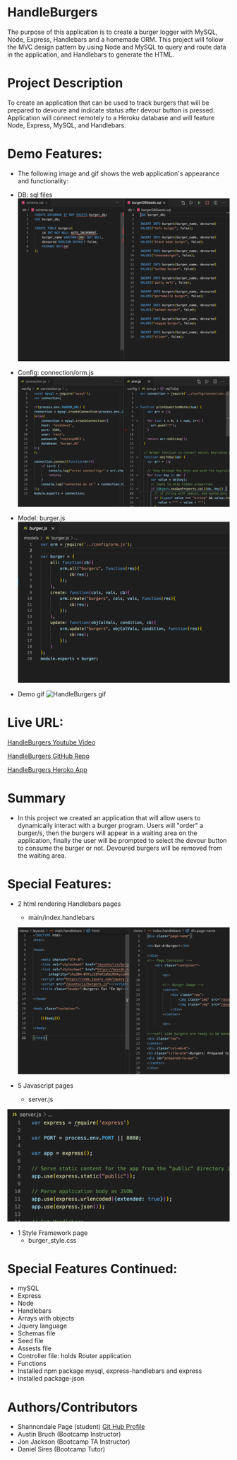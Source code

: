 # HandleBurgers

The purpose of this application is to create a burger logger with MySQL, Node, Express, Handlebars and a homemade ORM. This project will follow the MVC design pattern by using Node and MySQL to query and route data in the application, and Handlebars to generate the HTML.


# Project Description
To create an application that can be used to track burgers that will be prepared to devoure and indicate status after devour button is pressed. Application will connect remotely to a Heroku database and will feature Node, Express, MySQL, and Handlebars.


# Demo Features:
* The following image and gif shows the web application's appearance and functionality:

* DB: sql files 
![db file schema/seeds](public/assets/img/sqlFiles.png)

* Config: connection/orm.js
![config file connection/orm](public/assets/img/configFiles.png)

* Model: burger.js 
  ![models file burger](public/assets/img/burgerJS.png)

* Demo gif
![HandleBurgers gif](public/assets/img/HandleBurger.gif)

# Live URL:
<a href="https://youtu.be/MJ1nFuuw6qM">HandleBurgers Youtube Video</a>

<a href="https://github.com/sjohn214/HandleBurgers.git">HandleBurgers GitHub Repo</a>

<a href="https://handleburgers1.herokuapp.com/">HandleBurgers Heroko App</a>

# Summary
* In this project we created an application that will allow users to dynamically interact with a burger program. Users will "order" a burger/s, then the burgers will appear in a waiting area on the application, finally the user will be prompted to select the devour button to consume the burger or not. Devoured burgers will be removed from the waiting area.

# Special Features:
* 2 html rendering Handlebars pages

  * main/index.handlebars
  
  ![main/index](public/assets/img/mainIndex.png)


* 5 Javascript pages
  
  * server.js
  
![server file](public/assets/img/serverPic.png)

* 1 Style Framework page
  * burger_style.css

# Special Features Continued:
  * mySQL
  * Express
  * Node
  * Handlebars
  * Arrays with objects
  * Jquery language
  * Schemas file
  * Seed file
  * Assests file
  * Controller file: holds Router application
  * Functions
  * Installed npm package mysql, express-handlebars and express
  * Installed package-json


# Authors/Contributors
* Shannondale Page (student) <a href="https://github.com/sjohn214">Git Hub Profile</a>
* Austin Bruch (Bootcamp Instructor)
* Jon Jackson (Bootcamp TA Instructor)
* Daniel Sires (Bootcamp Tutor)